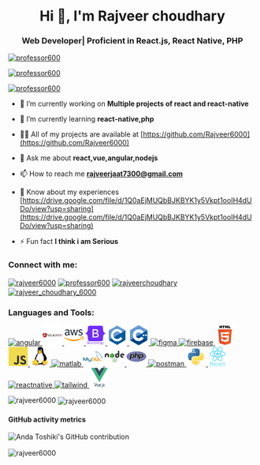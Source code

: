 <h1 align="center">Hi 👋, I'm Rajveer choudhary</h1>
<h3 align="center">Web Developer| Proficient in React.js, React Native, PHP</h3>


<p align="left"> <a href="https://www.linkedin.com/in/rajveerchoudhary/" target="blank"><img src="https://img.shields.io/twitter/follow/rajveerchoudhary?logo=linkedin&style=for-the-badge" alt="professor600" /></a> </p>
<p align="left"> <a href="https://www.instagram.com/rajveer_choudhary_6000/" target="blank"><img src="https://img.shields.io/twitter/follow/Rajveer Choudhary?logo=instagram&style=for-the-badge" alt="professor600" /></a> </p>

<p align="left"> <a href="https://twitter.com/professor600" target="blank"><img src="https://img.shields.io/twitter/follow/professor600?logo=twitter&style=for-the-badge" alt="professor600" /></a> </p>
              


- 🔭 I’m currently working on **Multiple projects of react and react-native**

- 🌱 I’m currently learning **react-native,php**

- 👨‍💻 All of my projects are available at [https://github.com/Rajveer6000](https://github.com/Rajveer6000)

- 💬 Ask me about **react,vue,angular,nodejs**

- 📫 How to reach me **rajveerjaat7300@gmail.com**

- 📄 Know about my experiences [https://drive.google.com/file/d/1Q0aEjMUQbBJKBYK1y5Vkpt1ooIH4dUDo/view?usp=sharing](https://drive.google.com/file/d/1Q0aEjMUQbBJKBYK1y5Vkpt1ooIH4dUDo/view?usp=sharing)

- ⚡ Fun fact **I think i am Serious**

<h3 align="left">Connect with me:</h3>
<p align="left">
<a href="https://dev.to/rajveer6000" target="blank"><img align="center" src="https://raw.githubusercontent.com/rahuldkjain/github-profile-readme-generator/master/src/images/icons/Social/devto.svg" alt="rajveer6000" height="30" width="40" /></a>
<a href="https://twitter.com/professor600" target="blank"><img align="center" src="https://raw.githubusercontent.com/rahuldkjain/github-profile-readme-generator/master/src/images/icons/Social/twitter.svg" alt="professor600" height="30" width="40" /></a>
<a href="https://linkedin.com/in/rajveerchoudhary" target="blank"><img align="center" src="https://raw.githubusercontent.com/rahuldkjain/github-profile-readme-generator/master/src/images/icons/Social/linked-in-alt.svg" alt="rajveerchoudhary" height="30" width="40" /></a>
<a href="https://instagram.com/rajveer_choudhary_6000" target="blank"><img align="center" src="https://raw.githubusercontent.com/rahuldkjain/github-profile-readme-generator/master/src/images/icons/Social/instagram.svg" alt="rajveer_choudhary_6000" height="30" width="40" /></a>
</p>

<h3 align="left">Languages and Tools:</h3>
<p align="left"> <a href="https://angular.io" target="_blank" rel="noreferrer"> <img src="https://angular.io/assets/images/logos/angular/angular.svg" alt="angular" width="40" height="40"/> </a> <a href="https://angular.io" target="_blank" rel="noreferrer"> <img src="https://raw.githubusercontent.com/devicons/devicon/master/icons/angularjs/angularjs-original-wordmark.svg" alt="angularjs" width="40" height="40"/> </a> <a href="https://aws.amazon.com" target="_blank" rel="noreferrer"> <img src="https://raw.githubusercontent.com/devicons/devicon/master/icons/amazonwebservices/amazonwebservices-original-wordmark.svg" alt="aws" width="40" height="40"/> </a> <a href="https://getbootstrap.com" target="_blank" rel="noreferrer"> <img src="https://raw.githubusercontent.com/devicons/devicon/master/icons/bootstrap/bootstrap-plain-wordmark.svg" alt="bootstrap" width="40" height="40"/> </a> <a href="https://www.cprogramming.com/" target="_blank" rel="noreferrer"> <img src="https://raw.githubusercontent.com/devicons/devicon/master/icons/c/c-original.svg" alt="c" width="40" height="40"/> </a> <a href="https://www.w3schools.com/cpp/" target="_blank" rel="noreferrer"> <img src="https://raw.githubusercontent.com/devicons/devicon/master/icons/cplusplus/cplusplus-original.svg" alt="cplusplus" width="40" height="40"/> </a> <a href="https://www.figma.com/" target="_blank" rel="noreferrer"> <img src="https://www.vectorlogo.zone/logos/figma/figma-icon.svg" alt="figma" width="40" height="40"/> </a> <a href="https://firebase.google.com/" target="_blank" rel="noreferrer"> <img src="https://www.vectorlogo.zone/logos/firebase/firebase-icon.svg" alt="firebase" width="40" height="40"/> </a> <a href="https://www.w3.org/html/" target="_blank" rel="noreferrer"> <img src="https://raw.githubusercontent.com/devicons/devicon/master/icons/html5/html5-original-wordmark.svg" alt="html5" width="40" height="40"/> </a> <a href="https://developer.mozilla.org/en-US/docs/Web/JavaScript" target="_blank" rel="noreferrer"> <img src="https://raw.githubusercontent.com/devicons/devicon/master/icons/javascript/javascript-original.svg" alt="javascript" width="40" height="40"/> </a> <a href="https://www.linux.org/" target="_blank" rel="noreferrer"> <img src="https://raw.githubusercontent.com/devicons/devicon/master/icons/linux/linux-original.svg" alt="linux" width="40" height="40"/> </a> <a href="https://www.mathworks.com/" target="_blank" rel="noreferrer"> <img src="https://upload.wikimedia.org/wikipedia/commons/2/21/Matlab_Logo.png" alt="matlab" width="40" height="40"/> </a> <a href="https://www.mysql.com/" target="_blank" rel="noreferrer"> <img src="https://raw.githubusercontent.com/devicons/devicon/master/icons/mysql/mysql-original-wordmark.svg" alt="mysql" width="40" height="40"/> </a> <a href="https://nodejs.org" target="_blank" rel="noreferrer"> <img src="https://raw.githubusercontent.com/devicons/devicon/master/icons/nodejs/nodejs-original-wordmark.svg" alt="nodejs" width="40" height="40"/> </a> <a href="https://www.php.net" target="_blank" rel="noreferrer"> <img src="https://raw.githubusercontent.com/devicons/devicon/master/icons/php/php-original.svg" alt="php" width="40" height="40"/> </a> <a href="https://postman.com" target="_blank" rel="noreferrer"> <img src="https://www.vectorlogo.zone/logos/getpostman/getpostman-icon.svg" alt="postman" width="40" height="40"/> </a> <a href="https://www.python.org" target="_blank" rel="noreferrer"> <img src="https://raw.githubusercontent.com/devicons/devicon/master/icons/python/python-original.svg" alt="python" width="40" height="40"/> </a> <a href="https://reactjs.org/" target="_blank" rel="noreferrer"> <img src="https://raw.githubusercontent.com/devicons/devicon/master/icons/react/react-original-wordmark.svg" alt="react" width="40" height="40"/> </a> <a href="https://reactnative.dev/" target="_blank" rel="noreferrer"> <img src="https://reactnative.dev/img/header_logo.svg" alt="reactnative" width="40" height="40"/> </a> <a href="https://tailwindcss.com/" target="_blank" rel="noreferrer"> <img src="https://www.vectorlogo.zone/logos/tailwindcss/tailwindcss-icon.svg" alt="tailwind" width="40" height="40"/> </a> <a href="https://vuejs.org/" target="_blank" rel="noreferrer"> <img src="https://raw.githubusercontent.com/devicons/devicon/master/icons/vuejs/vuejs-original-wordmark.svg" alt="vuejs" width="40" height="40"/> </a> </p>

<p><img align="left" src="https://github-readme-stats.vercel.app/api/top-langs?username=rajveer6000&show_icons=true&locale=en&layout=compact" alt="rajveer6000" /></p>

<p>&nbsp;<img align="center" src="https://github-readme-stats.vercel.app/api?username=rajveer6000&show_icons=true&locale=en" alt="rajveer6000" /></p>
<td valign="top" width="50%">

#### GitHub activity metrics

![Anda Toshiki's GitHub contribution](https://github-readme-activity-graph.vercel.app/graph?username=Rajveer6000&theme=github-compact)
</td>
<p><img align="center" src="https://github-readme-streak-stats.herokuapp.com/?user=rajveer6000&" alt="rajveer6000" /></p>
